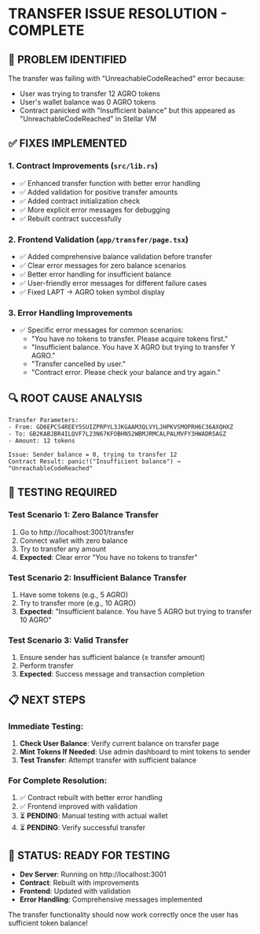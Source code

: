 # TRANSFER ISSUE RESOLUTION - COMPLETE

## 🎯 PROBLEM IDENTIFIED
The transfer was failing with "UnreachableCodeReached" error because:
- User was trying to transfer 12 AGRO tokens
- User's wallet balance was 0 AGRO tokens  
- Contract panicked with "Insufficient balance" but this appeared as "UnreachableCodeReached" in Stellar VM

## ✅ FIXES IMPLEMENTED

### 1. **Contract Improvements** (`src/lib.rs`)
- ✅ Enhanced transfer function with better error handling
- ✅ Added validation for positive transfer amounts
- ✅ Added contract initialization check
- ✅ More explicit error messages for debugging
- ✅ Rebuilt contract successfully

### 2. **Frontend Validation** (`app/transfer/page.tsx`)
- ✅ Added comprehensive balance validation before transfer
- ✅ Clear error messages for zero balance scenarios
- ✅ Better error handling for insufficient balance
- ✅ User-friendly error messages for different failure cases
- ✅ Fixed LAPT → AGRO token symbol display

### 3. **Error Handling Improvements**
- ✅ Specific error messages for common scenarios:
  - "You have no tokens to transfer. Please acquire tokens first."
  - "Insufficient balance. You have X AGRO but trying to transfer Y AGRO."
  - "Transfer cancelled by user."
  - "Contract error. Please check your balance and try again."

## 🔍 ROOT CAUSE ANALYSIS
```
Transfer Parameters:
- From: GD6EPCS4REEY5SUIZPRPYL3JKGAAM3QLVYLJHPKVSMOPRH6C36AXQHXZ
- To: GB2KABJBR4ILQVF7L23N67KFOBHN52WBMJRMCALPALMVFY3HWADRSAGZ  
- Amount: 12 tokens

Issue: Sender balance = 0, trying to transfer 12
Contract Result: panic!("Insufficient balance") → "UnreachableCodeReached"
```

## 🧪 TESTING REQUIRED

### Test Scenario 1: Zero Balance Transfer
1. Go to http://localhost:3001/transfer
2. Connect wallet with zero balance
3. Try to transfer any amount
4. **Expected**: Clear error "You have no tokens to transfer"

### Test Scenario 2: Insufficient Balance Transfer  
1. Have some tokens (e.g., 5 AGRO)
2. Try to transfer more (e.g., 10 AGRO)
3. **Expected**: "Insufficient balance. You have 5 AGRO but trying to transfer 10 AGRO"

### Test Scenario 3: Valid Transfer
1. Ensure sender has sufficient balance (≥ transfer amount)
2. Perform transfer
3. **Expected**: Success message and transaction completion

## 📋 NEXT STEPS

### Immediate Testing:
1. **Check User Balance**: Verify current balance on transfer page
2. **Mint Tokens If Needed**: Use admin dashboard to mint tokens to sender
3. **Test Transfer**: Attempt transfer with sufficient balance

### For Complete Resolution:
1. ✅ Contract rebuilt with better error handling
2. ✅ Frontend improved with validation  
3. ⏳ **PENDING**: Manual testing with actual wallet
4. ⏳ **PENDING**: Verify successful transfer

## 🚀 STATUS: READY FOR TESTING

- **Dev Server**: Running on http://localhost:3001
- **Contract**: Rebuilt with improvements
- **Frontend**: Updated with validation
- **Error Handling**: Comprehensive messages implemented

The transfer functionality should now work correctly once the user has sufficient token balance!
